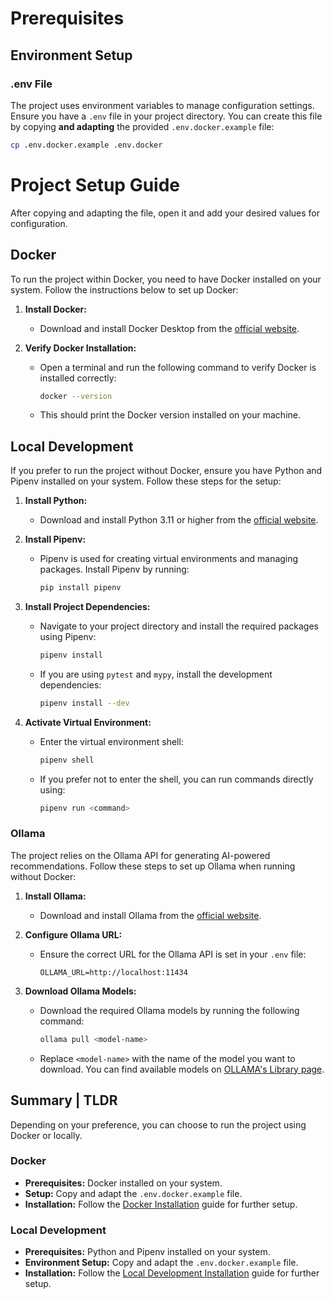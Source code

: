 # Prerequisites

## Environment Setup

### .env File

The project uses environment variables to manage configuration settings. Ensure you have a `.env` file in your project directory. You can create this file by copying **and adapting** the provided `.env.docker.example` file:

```bash
cp .env.docker.example .env.docker
```

# Project Setup Guide

After copying and adapting the file, open it and add your desired values for configuration.

## Docker

To run the project within Docker, you need to have Docker installed on your system. Follow the instructions below to set up Docker:

1. **Install Docker:**

   - Download and install Docker Desktop from the [official website](https://www.docker.com/products/docker-desktop).

2. **Verify Docker Installation:**

   - Open a terminal and run the following command to verify Docker is installed correctly:

     ```bash
     docker --version
     ```

   - This should print the Docker version installed on your machine.

## Local Development

If you prefer to run the project without Docker, ensure you have Python and Pipenv installed on your system. Follow these steps for the setup:

1. **Install Python:**

   - Download and install Python 3.11 or higher from the [official website](https://www.python.org/downloads/).

2. **Install Pipenv:**

   - Pipenv is used for creating virtual environments and managing packages. Install Pipenv by running:
     ```bash
     pip install pipenv
     ```

3. **Install Project Dependencies:**

   - Navigate to your project directory and install the required packages using Pipenv:
     ```bash
     pipenv install
     ```
   - If you are using `pytest` and `mypy`, install the development dependencies:
     ```bash
     pipenv install --dev
     ```

4. **Activate Virtual Environment:**
   - Enter the virtual environment shell:
     ```bash
     pipenv shell
     ```
   - If you prefer not to enter the shell, you can run commands directly using:
     ```bash
     pipenv run <command>
     ```

### Ollama

The project relies on the Ollama API for generating AI-powered recommendations. Follow these steps to set up Ollama when running without Docker:

1. **Install Ollama:**

   - Download and install Ollama from the [official website](https://www.ollama.com/).

2. **Configure Ollama URL:**
   - Ensure the correct URL for the Ollama API is set in your `.env` file:
     ```env
     OLLAMA_URL=http://localhost:11434
     ```
3. **Download Ollama Models:**
   - Download the required Ollama models by running the following command:
     ```bash
     ollama pull <model-name>
     ```
   - Replace `<model-name>` with the name of the model you want to download. You can find available models on [OLLAMA's Library page](https://ollama.com/library).

## Summary | TLDR

Depending on your preference, you can choose to run the project using Docker or locally.

### Docker

- **Prerequisites:** Docker installed on your system.
- **Setup:** Copy and adapt the `.env.docker.example` file.
- **Installation:** Follow the [Docker Installation](02%20-%20installation#docker-installation) guide for further setup.

### Local Development

- **Prerequisites:** Python and Pipenv installed on your system.
- **Environment Setup:** Copy and adapt the `.env.docker.example` file.
- **Installation:** Follow the [Local Development Installation](02%20-%20installation#local-development-installation) guide for further setup.
